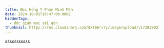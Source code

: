 ```yaml
---
title: Đức Hồng Y Phạm Minh Mẫn
date: 2024-10-01T16:47:00.000Z
hiddenTags:
  - đức giám mục sài gòn
thumbnail: https://res.cloudinary.com/dxtb6rv7y/image/upload/v1728380210/17_gawsrr.png
---
```

sssssssssss
